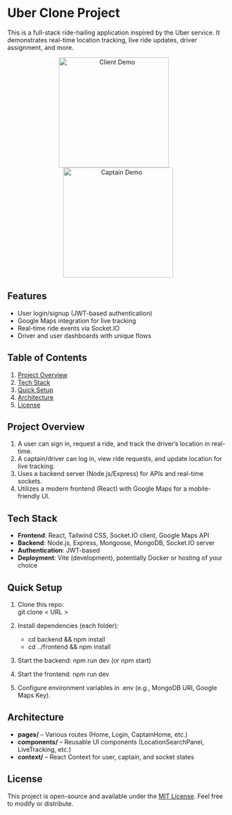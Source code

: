 # Uber Clone Project

This is a full-stack ride-hailing application inspired by the Uber service. It demonstrates real-time location tracking, live ride updates, driver assignment, and more.

<p align="center">
  <img src="./assets/ClientGif.gif" alt="Client Demo" width="250" style="margin-right: 20px;"/>
  <img src="./assets/CaptainGif.gif" alt="Captain Demo" width="250"/>
</p>

## Features

- User login/signup (JWT-based authentication)
- Google Maps integration for live tracking
- Real-time ride events via Socket.IO
- Driver and user dashboards with unique flows

## Table of Contents

1. [Project Overview](#project-overview)
2. [Tech Stack](#tech-stack)
3. [Quick Setup](#quick-setup)
4. [Architecture](#architecture)
5. [License](#license)

## Project Overview

1. A user can sign in, request a ride, and track the driver’s location in real-time.
2. A captain/driver can log in, view ride requests, and update location for live tracking.
3. Uses a backend server (Node.js/Express) for APIs and real-time sockets.
4. Utilizes a modern frontend (React) with Google Maps for a mobile-friendly UI.

## Tech Stack

- **Frontend**: React, Tailwind CSS, Socket.IO client, Google Maps API
- **Backend**: Node.js, Express, Mongoose, MongoDB, Socket.IO server
- **Authentication**: JWT-based
- **Deployment**: Vite (development), potentially Docker or hosting of your choice

## Quick Setup

1. Clone this repo:  
   git clone < URL >

2. Install dependencies (each folder):

   - cd backend && npm install
   - cd ../frontend && npm install

3. Start the backend:
   npm run dev (or npm start)

4. Start the frontend:
   npm run dev

5. Configure environment variables in .env (e.g., MongoDB URI, Google Maps Key).

## Architecture

- **pages/** – Various routes (Home, Login, CaptainHome, etc.)
- **components/** – Reusable UI components (LocationSearchPanel, LiveTracking, etc.)
- **context/** – React Context for user, captain, and socket states

## License

This project is open-source and available under the [MIT License](LICENSE). Feel free to modify or distribute.
